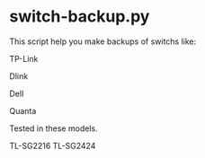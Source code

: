# switch-backup.py

This script help you make backups of switchs like:

TP-Link

Dlink

Dell

Quanta

Tested in these models. 

TL-SG2216
TL-SG2424
